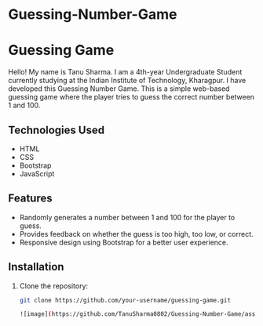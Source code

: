 # Guessing-Number-Game
# Guessing Game
Hello! My name is Tanu Sharma. I am a 4th-year Undergraduate Student currently studying at the Indian Institute of Technology, Kharagpur. I have developed this Guessing Number Game.
This is a simple web-based guessing game where the player tries to guess the correct number between 1 and 100.

## Technologies Used

- HTML
- CSS
- Bootstrap
- JavaScript

## Features

- Randomly generates a number between 1 and 100 for the player to guess.
- Provides feedback on whether the guess is too high, too low, or correct.
- Responsive design using Bootstrap for a better user experience.

## Installation

1. Clone the repository:

   ```bash
   git clone https://github.com/your-username/guessing-game.git

   ![image](https://github.com/TanuSharma0802/Guessing-Number-Game/assets/126508233/fd33402a-bc05-47a2-bf06-b6f246579c9e)
